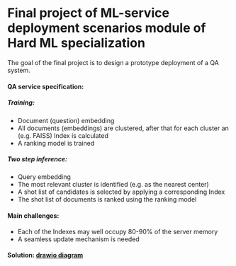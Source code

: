 # Final project of ML-service deployment scenarios module of Hard ML specialization

The goal of the final project is to design a prototype deployment of a QA system.

#### QA service specification:

##### Training:

- Document (question) embedding
- All documents (embeddings) are clustered, after that for each cluster an (e.g. FAISS) Index is calculated
- A ranking model is trained
 
##### Two step inference:

- Query embedding 
- The most relevant cluster is identified (e.g. as the nearest center)
- A shot list of candidates is selected by applying a corresponding Index
- The shot list of documents is ranked using the ranking model
  
#### Main challenges:
- Each of the Indexes may well occupy 80-90% of the server memory
- A seamless update mechanism is needed
  
#### Solution: [drawio diagram](https://drive.google.com/file/d/1grCdutLZlpFe419omJgPKvxdsVqGw0ZH/view?usp=sharing)
